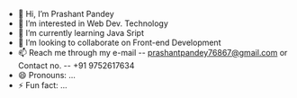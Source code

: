- 👋 Hi, I’m Prashant Pandey
- 👀 I’m interested in Web Dev. Technology
- 🌱 I’m currently learning Java Sript
- 💞️ I’m looking to collaborate on Front-end Development
- 📫 Reach me through my e-mail -- prashantpandey76867@gmail.com or Contact no. -- +91 9752617634
- 😄 Pronouns: ...
- ⚡ Fun fact: ...

<!---
SanataniPrashant/SanataniPrashant is a ✨ special ✨ repository because its `README.md` (this file) appears on your GitHub profile.
You can click the Preview link to take a look at your changes.
--->
